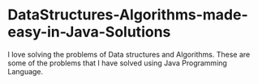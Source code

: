 # DataStructures-Algorithms-made-easy-in-Java-Solutions

I love solving the problems of Data structures and Algorithms. These are some of the problems that I have solved using Java Programming Language.
